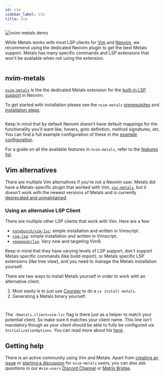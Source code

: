 ```yaml
---
id: vim
sidebar_label: Vim
title: Vim
---
```


![nvim-metals demo](https://i.imgur.com/BglIFli.gif)

While Metals works with most LSP clients for [Vim](https://www.vim.org/) and
[Neovim](https://neovim.io/), we recommend using the dedicated Neovim plugin to
get the best Metals support. Metals has many specific commands and LSP
extensions that won't be available when not using the extension.

```scala mdoc:requirements

```

## nvim-metals

[`nvim-metals`](https://github.com/scalameta/nvim-metals) Is the the dedicated
Metals extension for the [built-in LSP
support](https://neovim.io/doc/user/lsp.html) in Neovim.

To get started with installation please see the `nvim-metals`
[prerequisites](https://github.com/scalameta/nvim-metals#prerequisites) and
[installation steps](https://github.com/scalameta/nvim-metals#installation).

```scala mdoc:releases

```


Keep in mind that by default Neovim doesn't have default mappings for the
functionality you'll want like, hovers, goto definition, method signatures, etc.
You can find a full example configuration of these in the [example
configuration](https://github.com/scalameta/nvim-metals/discussions/39).

For a guide on all the available features in `nvim-metals`, refer to the
[features list](https://github.com/scalameta/nvim-metals/discussions/279).

## Vim alternatives

There are multiple Vim alternatives if you're not a Neovim user. Metals did have
a Metals-specific plugin that worked with Vim,
[`coc-metals`](https://github.com/scalameta/coc-metals), but it doesn't work
with the newest versions of Metals and is currently [deprecated and
unmaintained](https://github.com/scalameta/coc-metals/issues/460).

### Using an alternative LSP Client

There are multiple other LSP clients that work with Vim. Here are a few:

- [`natebosch/vim-lsc`](https://github.com/natebosch/vim-lsc/): simple installation and written in Vimscript.
- [`vim-lsp`](https://github.com/prabirshrestha/vim-lsp): simple installation and written in
    Vimscript.
- [`yegappan/lsp`](https://github.com/yegappan/lsp): Very new and targeting
    Vim9.

Keep in mind that they have varying levels of LSP support, don't support Metals
specific commands (like build import), or Metals specific LSP extensions (like
tree view), and you need to manage the Metals installation yourself.

There are two ways to install Metals yourself in order to work with an
alternative client.

1. Most easily is to just use [Coursier](https://get-coursier.io/) to do a `cs
   install metals`.
2. Generating a Metals binary yourself.

```scala mdoc:generic

```

```scala mdoc:bootstrap:metals-vim vim-lsc

```

The `-Dmetals.client=vim-lsc` flag is there just as a helper to match your
potential client. So make sure it matches your client name. This line isn't
mandatory though as your client should be able to fully be configured via
`InitializationOptions`. You can read more about his
[here](https://scalameta.org/metals/blog/2020/07/23/configuring-a-client#initializationoptions).

## Getting help

There is an active community using Vim and Metals. Apart from [creating an
issue](https://github.com/scalameta/nvim-metals/issues/new/choose) or [starting
a discussion](https://github.com/scalameta/nvim-metals/discussions) for
`nvim-metals` users, you can also ask questions in our `#vim-users` [Discord
Channel](https://discord.gg/FaVDrJegEh) or [Matrix
Bridge](https://matrix.to/#/#scalameta:vim-users).
